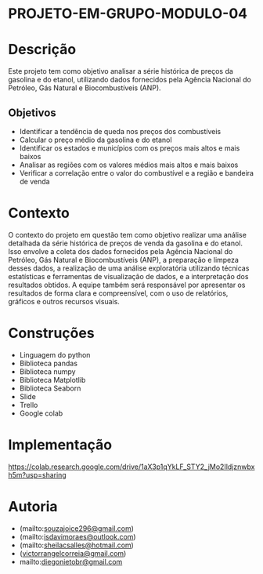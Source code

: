 # PROJETO-EM-GRUPO-MODULO-04
# Descrição

Este projeto tem como objetivo analisar a série histórica de preços da gasolina e do etanol, utilizando dados fornecidos pela Agência Nacional do Petróleo, Gás Natural e Biocombustíveis (ANP).

## Objetivos

- Identificar a tendência de queda nos preços dos combustíveis
- Calcular o preço médio da gasolina e do etanol
- Identificar os estados e municípios com os preços mais altos e mais baixos
- Analisar as regiões com os valores médios mais altos e mais baixos
- Verificar a correlação entre o valor do combustível e a região e bandeira de venda

# Contexto

O contexto do projeto em questão tem como objetivo realizar uma análise detalhada da série histórica de preços de venda da gasolina e do etanol. Isso envolve a coleta dos dados fornecidos pela Agência Nacional do Petróleo, Gás Natural e Biocombustíveis (ANP), a preparação e limpeza desses dados, a realização de uma análise exploratória utilizando técnicas estatísticas e ferramentas de visualização de dados, e a interpretação dos resultados obtidos. A equipe também será responsável por apresentar os resultados de forma clara e compreensível, com o uso de relatórios, gráficos e outros recursos visuais.

# Construções
- Linguagem do python
- Biblioteca pandas
- Biblioteca numpy
- Biblioteca Matplotlib
- Biblioteca Seaborn
- Slide
- Trello
- Google colab

# Implementação 
https://colab.research.google.com/drive/1aX3p1qYkLF_STY2_jMo2Ildjznwbxh5m?usp=sharing

# Autoria
- (mailto:souzajoice296@gmail.com)
- (mailto:isdavimoraes@outlook.com)
- (mailto:sheilacsalles@hotmail.com)
- (victorrangelcorreia@gmail.com)
- mailto:diegonietobr@gmail.com

